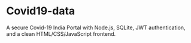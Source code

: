 # Covid19-data
A secure Covid-19 India Portal with Node.js, SQLite, JWT authentication, and a clean HTML/CSS/JavaScript frontend.

